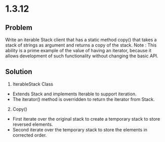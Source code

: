 # 1.3.12

## Problem

Write an iterable Stack client that has a static method copy() that takes a stack of strings as argument and returns a copy of the stack. Note : This ability is a prime example of the value of having an iterator, because it allows development of such functionality without changing the basic API.

## Solution
1. IterableStack Class
- Extends Stack<String> and implements Iterable<String> to support iteration. 
- The iterator() method is overridden to return the iterator from Stack<String>.

2. Copy()
- First iterate over the original stack to create a temporary stack to store reversed elements.
- Second iterate over the temporary stack to store the elements in corrected order.
